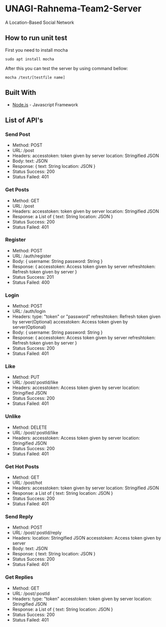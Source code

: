 # UNAGI-Rahnema-Team2-Server

A Location-Based Social Network

## How to run unit test

First you need to install mocha
```
sudo apt install mocha
```
After this you can test the server by using command bellow:
```
mocha /test/[testfile name]
```

## Built With

* [Node.js](https://nodejs.org/) - Javascript Framework

## List of API's

### Send Post

* Method: POST
* URL: /post
* Headers: 
    accesstoken: token given by server
    location: Stringified JSON
* Body:
    text: JSON
* Response:
    {
        text: String
        location: JSON
    }
* Status Success: 200
* Status Failed: 401

### Get Posts

* Method: GET
* URL: /post
* Headers: 
    accesstoken: token given by server
    location: Stringified JSON
* Response:
    a List of
    {
        text: String
        location: JSON
    }
* Status Success: 200
* Status Failed: 401

### Register

* Method: POST
* URL: /auth/register
* Body:
    {
        username: String
        password: String
    }
* Response:
    {
        accesstoken: Access token given by server
        refreshtoken: Refresh token given by server
    }
* Status Success: 201
* Status Failed: 400

### Login

* Method: POST
* URL: /auth/login
* Headers:
    type: "token" or "password"
    refreshtoken: Refresh token given by server(Optional)
    accesstoken: Access token given by server(Optional)
* Body:
    {
        username: String
        password: String
    }
* Response:
    {
        accesstoken: Access token given by server
        refreshtoken: Refresh token given by server
    }
* Status Success: 200
* Status Failed: 401

### Like

* Method: PUT
* URL: /post/:postId/like
* Headers:
    accesstoken: Access token given by server
    location: Stringified JSON
* Status Success: 200
* Status Failed: 401

### Unlike

* Method: DELETE
* URL: /post/:postId/like
* Headers:
    accesstoken: Access token given by server
    location: Stringified JSON
* Status Success: 200
* Status Failed: 401

### Get Hot Posts

* Method: GET
* URL: /post/hot
* Headers: 
    accesstoken: token given by server
    location: Stringified JSON
* Response:
    a List of
    {
        text: String
        location: JSON
    }
* Status Success: 200
* Status Failed: 401

### Send Reply

* Method: POST
* URL: /post/:postId/reply
* Headers:
    location: Stringified JSON
    accesstoken: Access token given by server
* Body:
    text: JSON
* Response:
    {
        text: String
        location: JSON
    }
* Status Success: 200
* Status Failed: 401

### Get Replies

* Method: GET
* URL: /post/:postId
* Headers: 
    type: "token"
    accesstoken: token given by server
    location: Stringified JSON
* Response:
    a List of
    {
        text: String
        location: JSON
    }
* Status Success: 200
* Status Failed: 401